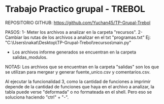 # Trabajo Practico grupal - TREBOL
REPOSITORIO GITHUB: https://github.com/Yuchan45/TP-Grupal-Trebol

PASOS:
1- Meter los archivos a analizar en la carpeta "recursos".
2- Cambiar las rutas de los archivos a analizar en el txt "programas.txt"
Ej: "C:\Users\nakat\Desktop\TP-Grupal-Trebol\recursos\main.py"

* Los archivos informe generados se encuentran en la carpeta salidas_modulos.


NOTAS:
Los archivos que se encuentran en la carpeta "salidas" son los que se utilizan 
para mergear y generar fuente_unico.csv y comentarios.csv.

Al ejecutar la funcionalidad 3, como la cantidad de funciones a imprimir 
depende de la cantidad de funciones que haya en el archivo a analizar, la tabla 
puede verse "deformada" o no formateada en el shell. Pero eso se soluciona haciendo
"ctrl" + "-".